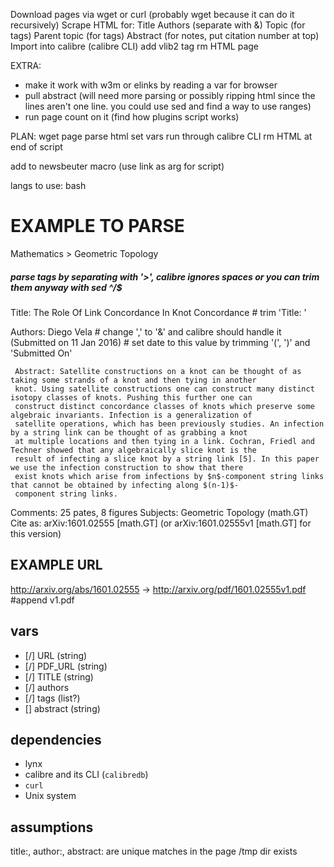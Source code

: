Download pages via wget or curl (probably wget because it can do it recursively)
Scrape HTML for:
    Title
    Authors (separate with &)
    Topic (for tags)
    Parent topic (for tags)
    Abstract (for notes, put citation number at top)
    Import into calibre (calibre CLI)
        add vlib2 tag
    rm HTML page

EXTRA:
- make it work with w3m or elinks by reading a var for browser
- pull abstract (will need more parsing or possibly ripping html since the lines aren't one line. you could use sed and find a way to use ranges)
- run page count on it (find how plugins script works)


PLAN:
wget page
parse html
set vars
run through calibre CLI
rm HTML at end of script

add to newsbeuter macro
(use link as arg for script)

langs to use:
    bash

# EXAMPLE TO PARSE


Mathematics > Geometric Topology

##### parse tags by separating with '>', calibre ignores spaces or you can trim them anyway with sed ^/$

Title: The Role Of Link Concordance In Knot Concordance # trim 'Title: '

   Authors: Diego Vela # change ',' to '&' and calibre should handle it
   (Submitted on 11 Jan 2016) # set date to this value by trimming '(', ')' and 'Submitted On'

     Abstract: Satellite constructions on a knot can be thought of as taking some strands of a knot and then tying in another
     knot. Using satellite constructions one can construct many distinct isotopy classes of knots. Pushing this further one can
     construct distinct concordance classes of knots which preserve some algebraic invariants. Infection is a generalization of
     satellite operations, which has been previously studies. An infection by a string link can be thought of as grabbing a knot
     at multiple locations and then tying in a link. Cochran, Friedl and Techner showed that any algebraically slice knot is the
     result of infecting a slice knot by a string link [5]. In this paper we use the infection construction to show that there
     exist knots which arise from infections by $n$-component string links that cannot be obtained by infecting along $(n-1)$-
     component string links.

   Comments: 25 pates, 8 figures
   Subjects: Geometric Topology (math.GT)
   Cite as:  arXiv:1601.02555 [math.GT]
             (or arXiv:1601.02555v1 [math.GT] for this version)

## EXAMPLE URL
http://arxiv.org/abs/1601.02555 ->  http://arxiv.org/pdf/1601.02555v1.pdf #append v1.pdf

## vars
- [/] URL (string)
- [/] PDF_URL (string)
- [/] TITLE (string)
- [/] authors
- [/] tags (list?)
- [] abstract (string)

## dependencies
- lynx
- calibre and its CLI (`calibredb`)
- `curl`
- Unix system


## assumptions
title:, author:, abstract: are unique matches in the page
/tmp dir exists


